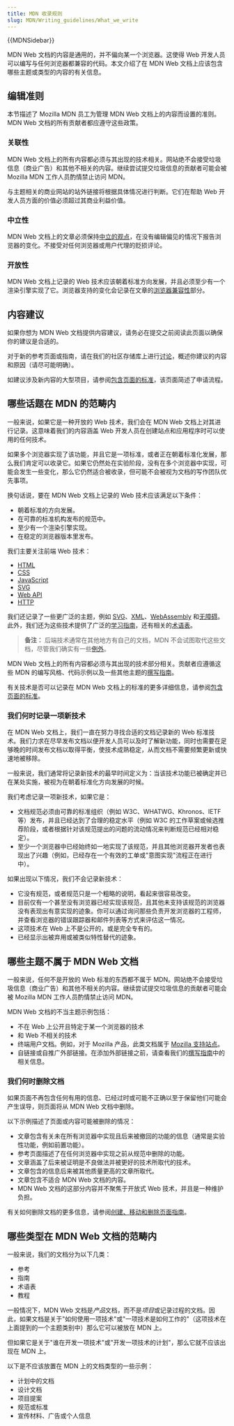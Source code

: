 ```yaml
---
title: MDN 收录规则
slug: MDN/Writing_guidelines/What_we_write
---
```


{{MDNSidebar}}

MDN Web 文档的内容是通用的，并不偏向某一个浏览器。这使得 Web 开发人员可以编写与任何浏览器都兼容的代码。本文介绍了在 MDN Web 文档上应该包含哪些主题或类型的内容的有关信息。

## 编辑准则

本节描述了 Mozilla MDN 员工为管理 MDN Web 文档上的内容而设置的准则。MDN Web 文档的所有贡献者都应遵守这些政策。

### 关联性

MDN Web 文档上的所有内容都必须与其出现的技术相关。网站绝不会接受垃圾信息（商业广告）和其他不相关的内容。继续尝试提交垃圾信息的贡献者可能会被 Mozilla MDN 工作人员酌情禁止访问 MDN。

与主题相关的商业网站的站外链接将根据具体情况进行判断。它们在帮助 Web 开发人员方面的价值必须超过其商业利益价值。

### 中立性

MDN Web 文档上的文章必须保持[中立的观点](https://zh.wikipedia.org/wiki/Wikipedia:中立的观点)，在没有编辑偏见的情况下报告浏览器的变化。不接受对任何浏览器或用户代理的贬损评论。

### 开放性

MDN Web 文档上记录的 Web 技术应该朝着标准方向发展，并且必须至少有一个渲染引擎实现了它。浏览器支持的变化会记录在文章的[浏览器兼容性](/zh-CN/docs/MDN/Writing_guidelines/Page_structures/Compatibility_tables)部分。

## 内容建议

如果你想为 MDN Web 文档提供内容建议，请务必在提交之前阅读此页面以确保你的建议是合适的。

对于新的参考页面或指南，请在我们的社区存储库上进行[讨论](https://github.com/mdn/mdn-community/discussions/categories/content-suggestions)，概述你建议的内容和原因（请尽可能明确）。

如建议涉及新内容的大型项目，请参阅[包含页面的标准](/zh-CN/docs/MDN/Writing_guidelines/What_we_write/Criteria_for_inclusion)，该页面简述了申请流程。

## 哪些话题在 MDN 的范畴内

一般来说，如果它是一种开放的 Web 技术，我们会在 MDN Web 文档上对其进行记录。这意味着我们的内容涵盖 Web 开发人员在创建站点和应用程序时可以使用的任何技术。

如果多个浏览器实现了该功能，并且它是一项标准，或者正在朝着标准化发展，那么我们肯定可以收录它。如果它仍然处在实验阶段，没有在多个浏览器中实现，可能会发生一些变化，那么它仍然适合被收录，但可能不会被视为文档的写作团队优先事项。

换句话说，要在 MDN Web 文档上记录的 Web 技术应该满足以下条件：

- 朝着标准的方向发展。
- 在可靠的标准机构发布的规范中。
- 至少有一个渲染引擎实现。
- 在稳定的浏览器版本里发布。

我们主要关注前端 Web 技术：

- [HTML](/zh-CN/docs/Web/HTML)
- [CSS](/zh-CN/docs/Web/CSS)
- [JavaScript](/zh-CN/docs/Web/JavaScript)
- [SVG](/zh-CN/docs/Web/SVG)
- [Web API](/zh-CN/docs/Web/API)
- [HTTP](/zh-CN/docs/Web/HTTP)

我们还记录了一些更广泛的主题，例如 [SVG](/zh-CN/docs/Web/SVG)、[XML](/zh-CN/docs/Web/XML)、[WebAssembly](/zh-CN/docs/WebAssembly) 和[无障碍](/zh-CN/docs/Learn/Accessibility)。此外，我们还为这些技术提供了广泛的[学习指南](/zh-CN/docs/Learn/Accessibility)，还有相关的[术语表](/zh-CN/docs/Glossary)。

> **备注：** 后端技术通常在其他地方有自己的文档，MDN 不会试图取代这些文档，尽管我们确实有一些[例外](/zh-CN/docs/Learn/Server-side)。

MDN Web 文档上的所有内容都必须与其出现的技术部分相关。贡献者应遵循这些 MDN 的编写风格、代码示例以及一些其他主题的[撰写指南](/zh-CN/docs/MDN/Writing_guidelines)。

有关技术是否可以记录在 MDN Web 文档上的标准的更多详细信息，请参阅[包含页面的标准](/zh-CN/docs/MDN/Writing_guidelines/What_we_write/Criteria_for_inclusion)。

### 我们何时记录一项新技术

在 MDN Web 文档上，我们一直在努力寻找合适的文档记录新的 Web 标准技术。我们力求在尽早发布文档以便开发人员可以及时了解新功能，同时也需要在足够晚的时间发布文档以取得平衡，使技术成熟稳定，从而文档不需要频繁更新或快速地被移除。

一般来说，我们通常将记录新技术的最早时间定义为：当该技术功能已被确定并已在某处实施，被视为在朝着标准化方向发展的时候。

我们考虑记录一项新技术，如果它是：

- 文档规范必须由可靠的标准组织（例如 W3C、WHATWG、Khronos、IETF 等）发布，并且已经达到了合理的稳定水平（例如 W3C 的工作草案或候选推荐阶段，或者根据针对该规范提出的问题的流动情况来判断规范已经相对稳定）。
- 至少一个浏览器中已经始终如一地实现了该规范，并且其他浏览器开发者也表现出了兴趣（例如，已经存在一个有效的工单或"意图实现"流程正在进行中）。

如果出现以下情况，我们不会记录新技术：

- 它没有规范，或者规范只是一个粗略的说明，看起来很容易改变。
- 目前仅有一个甚至没有浏览器已经实现该规范，且其他未支持该规范的浏览器没有表现出有意实现的迹象。你可以通过询问那些负责开发浏览器的工程师，并查看浏览器的错误跟踪器和邮件列表等方式来评估这一情况。
- 这项技术在 Web 上不是公开的，或是完全专有的。
- 已经显示出被弃用或被类似特性替代的迹象。

## 哪些主题不属于 MDN Web 文档

一般来说，任何不是开放的 Web 标准的东西都不属于 MDN。网站绝不会接受垃圾信息（商业广告）和其他不相关的内容。继续尝试提交垃圾信息的贡献者可能会被 Mozilla MDN 工作人员酌情禁止访问 MDN。

MDN Web 文档的不当主题示例包括：

- 不在 Web 上公开且特定于某一个浏览器的技术
- 和 Web 不相关的技术
- 终端用户文档。例如，对于 Mozilla 产品，此类文档属于 [Mozilla 支持站点](https://support.mozilla.org)。
- 自链接或自推广外部链接。在添加外部链接之前，请查看我们的[撰写指南](/en-US/docs/MDN/Writing_guidelines/Writing_style_guide#external_links)中的相关信息。

### 我们何时删除文档

如果页面不再包含任何有用的信息、已经过时或可能不正确以至于保留他们可能会产生误导，则页面将从 MDN Web 文档中删除。

以下示例描述了页面或内容可能被删除的情况：

- 文章包含有关未在所有浏览器中实现且后来被撤回的功能的信息（通常是实验性功能，例如前置功能）。
- 参考页面描述了在任何浏览器中实现之前从规范中删除的功能。
- 文章涵盖了后来被证明是不良做法并被更好的技术所取代的技术。
- 文章包含的信息后来被其他质量更高的文章所取代。
- 文章包含不适合 MDN Web 文档的内容。
- MDN Web 文档的这部分内容并不聚焦于开放式 Web 技术，并且是一种维护负担。

有关如何删除文档的更多信息，请参阅[创建、移动和删除页面指南](/zh-CN/docs/MDN/Writing_guidelines/Howto/Creating_moving_deleting)。

## 哪些类型在 MDN Web 文档的范畴内

一般来说，我们的文档分为以下几类：

- 参考
- 指南
- 术语表
- 教程

一般情况下，MDN Web 文档是*产品*文档，而不是*项目*或记录过程的文档。因此，如果文档是关于"如何使用一项技术"或"一项技术是如何工作的"（这项技术在上面提到的一个主题类别中）那么它可以被放在 MDN 上。

但如果它是关于"谁在开发一项技术"或"开发一项技术的计划"，那么它就不应该出现在 MDN 上。

以下是不应该放置在 MDN 上的文档类型的一些示例：

- 计划中的文档
- 设计文档
- 项目提案
- 规范或标准
- 宣传材料、广告或个人信息
